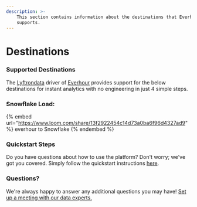 ```yaml
---
description: >-
    This section contains information about the destinations that Everhour
    supports.
---
```


# Destinations

### Supported Destinations

The [Lyftrondata](https://www.lyftrondata.com/) driver of [Everhour](https://www.lyftrondata.com/integration/business-analytics/everhour/) provides support for the below destinations for instant analytics with no engineering in just 4 simple steps.

### Snowflake Load:

{% embed url="https://www.loom.com/share/13f2922454c14d73a0ba6f96d4327ad9" %}
everhour to Snowflake
{% endembed %}

### Quickstart Steps

Do you have questions about how to use the platform? Don't worry; we've got you covered. Simply follow the quickstart instructions [here](../../../quickstart-steps.md).

### Questions? <a href="#questions" id="questions"></a>

We're always happy to answer any additional questions you may have! [Set up a meeting with our data experts.](https://www.lyftrondata.com/book-a-meeting/)
